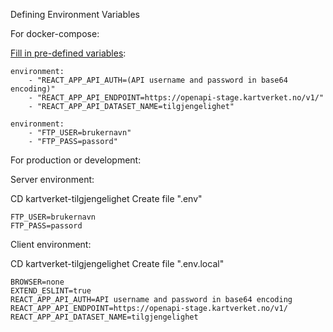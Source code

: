Defining Environment Variables

For docker-compose:

[Fill in pre-defined variables](../docker-compose.yml):

```
environment:
    - "REACT_APP_API_AUTH=(API username and password in base64 encoding)"
    - "REACT_APP_API_ENDPOINT=https://openapi-stage.kartverket.no/v1/"
    - "REACT_APP_API_DATASET_NAME=tilgjengelighet"
```

```
environment:
    - "FTP_USER=brukernavn"
    - "FTP_PASS=passord"
```

For production or development:

Server environment:

CD kartverket-tilgjengelighet
Create file ".env"

```
FTP_USER=brukernavn
FTP_PASS=passord
```

Client environment:

CD kartverket-tilgjengelighet
Create file ".env.local"

```
BROWSER=none
EXTEND_ESLINT=true
REACT_APP_API_AUTH=API username and password in base64 encoding
REACT_APP_API_ENDPOINT=https://openapi-stage.kartverket.no/v1/
REACT_APP_API_DATASET_NAME=tilgjengelighet
```
